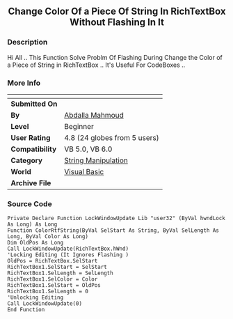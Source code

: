 ﻿<div align="center">

## Change Color Of a Piece Of String In RichTextBox Without Flashing In It


</div>

### Description

Hi All .. This Function Solve Problm Of Flashing During Change the Color of a Piece of String in RichTextBox .. It's Useful For CodeBoxes ..
 
### More Info
 


<span>             |<span>
---                |---
**Submitted On**   |
**By**             |[Abdalla Mahmoud](https://github.com/Planet-Source-Code/PSCIndex/blob/master/ByAuthor/abdalla-mahmoud.md)
**Level**          |Beginner
**User Rating**    |4.8 (24 globes from 5 users)
**Compatibility**  |VB 5\.0, VB 6\.0
**Category**       |[String Manipulation](https://github.com/Planet-Source-Code/PSCIndex/blob/master/ByCategory/string-manipulation__1-5.md)
**World**          |[Visual Basic](https://github.com/Planet-Source-Code/PSCIndex/blob/master/ByWorld/visual-basic.md)
**Archive File**   |[](https://github.com/Planet-Source-Code/abdalla-mahmoud-change-color-of-a-piece-of-string-in-richtextbox-without-flashing-in-it__1-44109/archive/master.zip)





### Source Code

```
Private Declare Function LockWindowUpdate Lib "user32" (ByVal hwndLock As Long) As Long
Function ColorRtfString(ByVal SelStart As String, ByVal SelLength As Long, ByVal Color As Long)
Dim OldPos As Long
Call LockWindowUpdate(RichTextBox.hWnd)
'Locking Editing (It Ignores Flashing )
OldPos = RichTextBox.SelStart
RichTextBox1.SelStart = SelStart
RichTextBox1.SelLength = SelLength
RichTextBox1.SelColor = Color
RichTextBox1.SelStart = OldPos
RichTextBox1.SelLength = 0
'Unlocking Editing
Call LockWindowUpdate(0)
End Function
```

